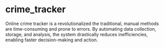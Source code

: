 # crime_tracker
Online crime tracker is a revolutionalized the traditional, manual methods are time-consuming and prone to errors. By automating data collection, storage, and analysis, the system drastically reduces inefficiencies, enabling faster decision-making and action.
